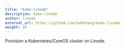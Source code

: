 ```yaml
---
title: "kube-linode"
description: kube-linode
author: linode
external_url: https://github.com/kahkhang/kube-linode
weight: 16
---
```


Provision a Kubernetes/CoreOS cluster on Linode.
